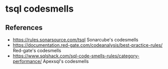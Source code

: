# tsql codesmells

## References

* <https://rules.sonarsource.com/tsql> Sonarcube's codesmells
* <https://documentation.red-gate.com/codeanalysis/best-practice-rules/> Red-gate's codesmells
* <https://www.sqlshack.com/sql-code-smells-rules/category-performance/> Apexsql's codesmells
